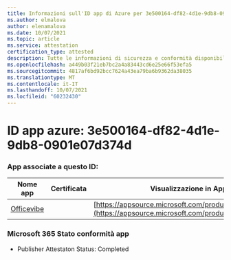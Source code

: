 ```yaml
---
title: Informazioni sull'ID app di Azure per 3e500164-df82-4d1e-9db8-0901e07d374d
ms.author: elmalova
author: elenamalova
ms.date: 10/07/2021
ms.topic: article
ms.service: attestation
certification_type: attested
description: Tutte le informazioni di sicurezza e conformità disponibili per 3e500164-df82-4d1e-9db8-0901e07d374d.
ms.openlocfilehash: a449b03f21eb7bc2a4a83443cd6e25e66f53efa5
ms.sourcegitcommit: 4817af6bd92bcc7624a43ea79ba6b9362da38035
ms.translationtype: MT
ms.contentlocale: it-IT
ms.lasthandoff: 10/07/2021
ms.locfileid: "60232430"
---
```

# <a name="azure-app-id-3e500164-df82-4d1e-9db8-0901e07d374d"></a>ID app azure: 3e500164-df82-4d1e-9db8-0901e07d374d


### <a name="apps-associated-with-this-id"></a>App associate a questo ID:
| **Nome app** | **Certificata** | **Visualizzazione in AppSource** |
|--------------|---------------|-----------------------|
| [Officevibe](https://docs.microsoft.com/microsoft-365-app-certification/forward/WA200002508) |  | [https://appsource.microsoft.com/product/office/WA200002508](https://appsource.microsoft.com/product/office/WA200002508) |

### <a name="microsoft-365-app-compliance-status"></a>Microsoft 365 Stato conformità app
- Publisher Attestaton Status: Completed
